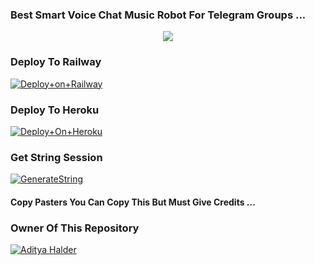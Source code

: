 ### Best Smart Voice Chat Music Robot For Telegram Groups ...


<p align="center"><a href="https://t.me/adityahalder"><img src="https://telegra.ph/file/89f092218ebd5c05bd367.jpg"></a></p>




### Deploy To Railway

[![Deploy+on+Railway](https://railway.app/button.svg)](https://railway.app/new/template?template=https://github.com/Uranium77/URANIUMPlayer&envs=API_ID,API_HASH,BOT_TOKEN,STRING_SESSION)


### Deploy To Heroku

[![Deploy+On+Heroku](https://www.herokucdn.com/deploy/button.svg)](https://heroku.com/deploy?template=https://github.com/AdityaCheats/AdityaPlayer)



### Get String Session

[![GenerateString](https://img.shields.io/badge/repl.it-generateString-yellowgreen)](https://replit.com/@AdityaHalder/StringSession)



#### Copy Pasters You Can Copy This But Must Give Credits ...

### Owner Of This Repository
[![Aditya Halder](https://te.legra.ph/file/8f9d2a593854d0c736201.png)](https://t.me/AdityaHalder)
